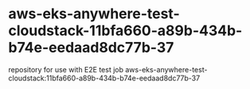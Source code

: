 # aws-eks-anywhere-test-cloudstack-11bfa660-a89b-434b-b74e-eedaad8dc77b-37
repository for use with E2E test job aws-eks-anywhere-test-cloudstack:11bfa660-a89b-434b-b74e-eedaad8dc77b-37
